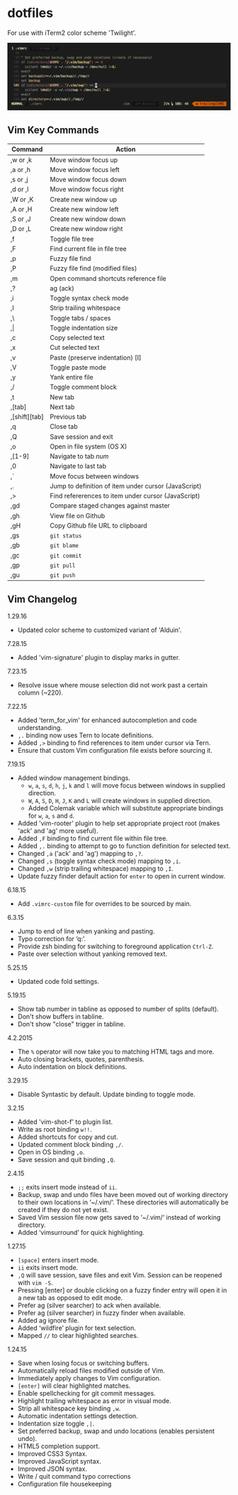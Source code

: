 
dotfiles
========

For use with iTerm2 color scheme 'Twilight'.

![Vim Screenshot](https://github.com/sblaurock/dotfiles/raw/master/vim-screenshot.jpg "Vim Screenshot")

## Vim Key Commands
| Command | Action |
| --- | --- |
| ,w or ,k | Move window focus up |
| ,a or ,h | Move window focus left |
| ,s or ,j | Move window focus down |
| ,d or ,l | Move window focus right |
| ,W or ,K | Create new window up |
| ,A or ,H | Create new window left |
| ,S or ,J | Create new window down |
| ,D or ,L | Create new window right |
| ,f | Toggle file tree |
| ,F | Find current file in file tree |
| ,p | Fuzzy file find |
| ,P | Fuzzy file find (modified files) |
| ,m | Open command shortcuts reference file |
| ,? | ag (ack) |
| ,i | Toggle syntax check mode |
| ,I | Strip trailing whitespace |
| ,\ | Toggle tabs / spaces |
| ,\| | Toggle indentation size |
| ,c | Copy selected text |
| ,x | Cut selected text |
| ,v | Paste (preserve indentation) [I] |
| ,V | Toggle paste mode |
| ,y | Yank entire file |
| ,/ | Toggle comment block |
| ,t | New tab |
| ,[tab] | Next tab |
| ,[shift][tab] | Previous tab |
| ,q | Close tab |
| ,Q | Save session and exit |
| ,o | Open in file system (OS X) |
| ,[1-9] | Navigate to tab _num_ |
| ,0 | Navigate to last tab |
| ,` | Move focus between windows |
| ,. | Jump to definition of item under cursor (JavaScript) |
| ,> | Find refererences to item under cursor (JavaScript) |
| ,gd | Compare staged changes against master |
| ,gh | View file on Github |
| ,gH | Copy Github file URL to clipboard |
| ,gs | `git status` |
| ,gb | `git blame` |
| ,gc | `git commit` |
| ,gp | `git pull` |
| ,gu | `git push` |

## Vim Changelog

1.29.16
- Updated color scheme to customized variant of 'Alduin'.

7.28.15
- Added 'vim-signature' plugin to display marks in gutter.

7.23.15
- Resolve issue where mouse selection did not work past a certain column (~220).

7.22.15
- Added 'term_for_vim' for enhanced autocompletion and code understanding.
- `,.` binding now uses Tern to locate definitions.
- Added `,>` binding to find references to item under cursor via Tern.
- Ensure that custom Vim configuration file exists before sourcing it.

7.19.15
- Added window management bindings.
  - `w`, `a`, `s`, `d`, `h`, `j`, `k` and `l` will move focus between windows in supplied direction.
  - `W`, `A`, `S`, `D`, `H`, `J`, `K` and `L` will create windows in supplied direction.
  - Added Colemak variable which will substitute appropriate bindings for `w`, `a`, `s` and `d`.
- Added 'vim-rooter' plugin to help set appropriate project root (makes 'ack' and 'ag' more useful).
- Added `,F` binding to find current file within file tree.
- Added `,.` binding to attempt to go to function definition for selected text.
- Changed `,a` ('ack' and 'ag') mapping to `,?`.
- Changed `,s` (toggle syntax check mode) mapping to `,i`.
- Changed `,w` (strip trailing whitespace) mapping to `,I`.
- Update fuzzy finder default action for `enter` to open in current window.

6.18.15
- Add `.vimrc-custom` file for overrides to be sourced by main.

6.3.15
- Jump to end of line when yanking and pasting.
- Typo correction for ‘q:’.
- Provide zsh binding for switching to foreground application `Ctrl-Z`.
- Paste over selection without yanking removed text.

5.25.15
- Updated code fold settings.

5.19.15
- Show tab number in tabline as opposed to number of splits (default).
- Don't show buffers in tabline.
- Don't show "close" trigger in tabline.

4.2.2015
- The `%` operator will now take you to matching HTML tags and more.
- Auto closing brackets, quotes, parenthesis.
- Auto indentation on block definitions.

3.29.15
- Disable Syntastic by default. Update binding to toggle mode.

3.2.15
- Added 'vim-shot-f' to plugin list.
- Write as root binding `w!!`.
- Added shortcuts for copy and cut.
- Updated comment block binding `,/`.
- Open in OS binding `,o`.
- Save session and quit binding `,Q`.

2.4.15
- `;;` exits insert mode instead of `ii`.
- Backup, swap and undo files have been moved out of working directory to their own locations in ‘~/.vim/‘. These directories will automatically be created if they do not yet exist.
- Saved Vim session file now gets saved to ‘~/.vim/‘ instead of working directory.
- Added ‘vimsurround’ for quick highlighting.

1.27.15
- `[space]` enters insert mode.
- `ii` exits insert mode.
- `,Q` will save session, save files and exit Vim. Session can be reopened with `vim -S`.
- Pressing [enter] or double clicking on a fuzzy finder entry will open it in a new tab as opposed to edit mode.
- Prefer ag (silver searcher) to ack when available.
- Prefer ag (silver searcher) in fuzzy finder when available.
- Added ag ignore file.
- Added ‘wildfire’ plugin for text selection.
- Mapped `//` to clear highlighted searches.

1.24.15
- Save when losing focus or switching buffers.
- Automatically reload files modified outside of Vim.
- Immediately apply changes to Vim configuration.
- `[enter]` will clear highlighted matches.
- Enable spellchecking for git commit messages.
- Highlight trailing whitespace as error in visual mode.
- Strip all whitespace key binding `,w`.
- Automatic indentation settings detection.
- Indentation size toggle `,|`.
- Set preferred backup, swap and undo locations (enables persistent undo).
- HTML5 completion support.
- Improved CSS3 Syntax.
- Improved JavaScript syntax.
- Improved JSON syntax.
- Write / quit command typo corrections
- Configuration file housekeeping
